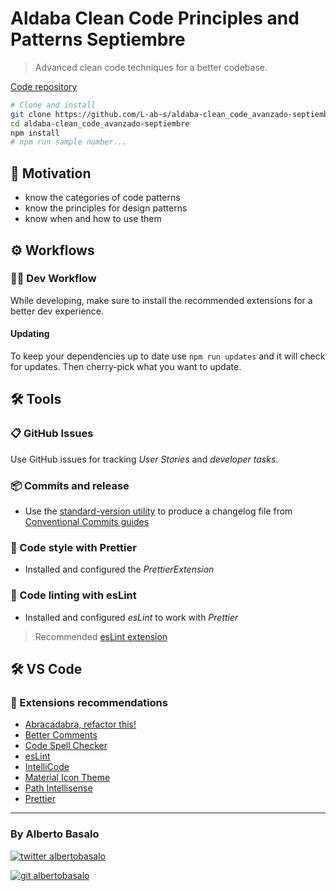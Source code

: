 # Aldaba Clean Code Principles and Patterns Septiembre

> Advanced clean code techniques for a better codebase.

[Code repository](https://github.com/L-ab-s/aldaba-clean_code_avanzado-septiembre)

```bash
# Clone and install
git clone https://github.com/L-ab-s/aldaba-clean_code_avanzado-septiembre.git 
cd aldaba-clean_code_avanzado-septiembre
npm install
# npm run sample number...
```

## 🎯 Motivation

- know the categories of code patterns
- know the principles for design patterns 
- know when and how to use them

## ⚙ Workflows

### 👨‍💻 Dev Workflow

While developing, make sure to install the recommended extensions for a better dev experience.

#### Updating

To keep your dependencies up to date use `npm run updates` and it will check for updates. Then cherry-pick what you want to update.


## 🛠 Tools

### 📋 GitHub Issues

Use GitHub issues for tracking _User Stories_ and _developer tasks_.

### 📦 Commits and release

- Use the [standard-version utility](https://www.npmjs.com/package/standard-version) to produce a changelog file from [Conventional Commits guides](https://www.conventionalcommits.org/en/v1.0.0/)

### 💅 Code style with Prettier

- Installed and configured the _PrettierExtension_

### 📐 Code linting with esLint

- Installed and configured _esLint_ to work with _Prettier_

> Recommended [esLint extension](https://marketplace.visualstudio.com/items?itemName=dbaeumer.vscode-eslint)

## 🛠 VS Code

### 🧩 Extensions recommendations

- [Abracadabra, refactor this!](https://marketplace.visualstudio.com/items?itemName=nicoespeon.abracadabra)
- [Better Comments](https://marketplace.visualstudio.com/items?itemName=aaron-bond.better-comments)
- [Code Spell Checker](https://marketplace.visualstudio.com/items?itemName=streetsidesoftware.code-spell-checker)
- [esLint](https://marketplace.visualstudio.com/items?itemName=dbaeumer.vscode-eslint)
- [IntelliCode](https://marketplace.visualstudio.com/items?itemName=VisualStudioExptTeam.vscodeintellicode)
- [Material Icon Theme](https://marketplace.visualstudio.com/items?itemName=PKief.material-icon-theme)
- [Path Intellisense](https://marketplace.visualstudio.com/items?itemName=christian-kohler.path-intellisense)
- [Prettier](https://github.com/prettier/prettier-vscode)


---

<footer>
  <h3>By Alberto Basalo</h3>
  <p>
    <a href="https://twitter.com/albertobasalo" target="blank">
      <img src="https://img.shields.io/twitter/follow/albertobasalo?logo=twitter&style=for-the-badge" alt="twitter albertobasalo" />
    </a>
  </p>
  <p>
    <a href="https://github.com/albertobasalo" target="blank">
      <img 
        src="https://img.shields.io/github/followers/albertobasalo?logo=github&label=profile albertobasalo&style=for-the-badge" alt="git albertobasalo" />
    </a>
  </p>
</footer>
